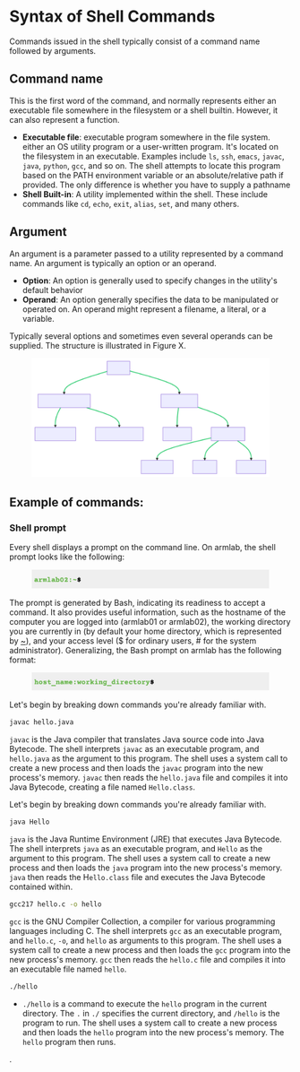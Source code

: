 # Syntax of Shell Commands

Commands issued in the shell typically consist of a command name followed by arguments.&#x20;

## **Command name**

This is the first word of the command, and normally represents either an executable file somewhere in the filesystem or a shell builtin. However, it can also represent a function.&#x20;

* **Executable file**: executable program somewhere in the file system. either an OS utility program or a user-written program. It's located on the filesystem in an executable. Examples include `ls`, `ssh`, `emacs`, `javac`, `java`, `python`, `gcc`, and so on. The shell attempts to locate this program based on the PATH environment variable or an absolute/relative path if provided. The only difference is whether you have to supply a pathname
* **Shell Built-in**: A utility implemented within the shell. These include commands like `cd`, `echo`, `exit`, `alias`, `set`, and many others.

## **Argument**

An argument is a parameter passed to a utility represented by a command name.  An argument is typically an option or an operand.

* **Option**: An option is generally used to specify changes in the utility's default behavior
* **Operand**: An option generally specifies the data to be manipulated or operated on. An operand might represent a filename, a literal, or a variable.&#x20;

Typically several options and sometimes even several operands can be supplied. The structure is illustrated in Figure X.&#x20;

<figure><img src="../../.gitbook/assets/new tree.svg" alt="" width="450"><figcaption></figcaption></figure>



## Example of commands:&#x20;

### Shell prompt

Every shell displays a prompt on the command line. On armlab, the shell prompt looks like the following:

<figure><img src="../../.gitbook/assets/Screenshot 2023-04-25 at 3.08.46 PM.png" alt=""><figcaption></figcaption></figure>

The prompt is generated by Bash, indicating its readiness to accept a command. It also provides useful information, such as the hostname of the computer you are logged into (armlab01 or armlab02), the working directory you are currently in (by default your home directory, which is represented by [\~](../../bash/useful-command-line-features.md#tilde-expansion)), and your access level ($ for ordinary users, # for the system administrator). Generalizing, the Bash prompt on armlab has the following format:&#x20;

<figure><img src="../../.gitbook/assets/Screenshot 2023-04-25 at 3.08.28 PM.png" alt=""><figcaption></figcaption></figure>



Let's begin by breaking down commands you're already familiar with.&#x20;

```bash
javac hello.java
```

`javac` is the Java compiler that translates Java source code into Java Bytecode. The shell interprets `javac` as an executable program, and `hello.java` as the argument to this program. The shell uses a system call to create a new process and then loads the `javac` program into the new process's memory. `javac` then reads the `hello.java` file and compiles it into Java Bytecode, creating a file named `Hello.class`.

Let's begin by breaking down commands you're already familiar with.&#x20;

```bash
java Hello 
```

`java` is the Java Runtime Environment (JRE) that executes Java Bytecode. The shell interprets `java` as an executable program, and `Hello` as the argument to this program. The shell uses a system call to create a new process and then loads the `java` program into the new process's memory. `java` then reads the H`ello.class` file and executes the Java Bytecode contained within.

```bash
gcc217 hello.c -o hello
```

`gcc` is the GNU Compiler Collection, a compiler for various programming languages including C. The shell interprets `gcc` as an executable program, and `hello.c`, `-o`, and `hello` as arguments to this program. The shell uses a system call to create a new process and then loads the `gcc` program into the new process's memory. `gcc` then reads the `hello.c` file and compiles it into an executable file named `hello`.

```bash
./hello
```

* `./hello` is a command to execute the `hello` program in the current directory. The `.` in `./` specifies the current directory, and `/hello` is the program to run. The shell uses a system call to create a new process and then loads the `hello` program into the new process's memory. The `hello` program then runs.

.
